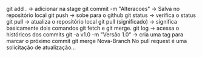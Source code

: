 git add . -> adicionar na stage
git commit -m "Alteracoes" -> Salva no repositório local
git push -> sobe para o github
git status -> verifica o status
git pull -> atualiza o repositório local
git pull (significado) -> significa basicamente dois comandos git fetch e git merge.
git log -> acessa o históricos dos commits
git -a v1.0 -m "Versão 1.0" -> cria uma tag para marcar o próximo commit
git merge Nova-Branch
No pull request é uma solicitação de atualização...